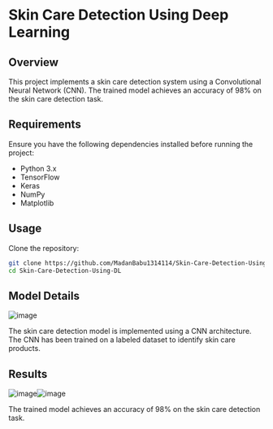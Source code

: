 
# Skin Care Detection Using Deep Learning

## Overview

This project implements a skin care detection system using a Convolutional Neural Network (CNN). The trained model achieves an accuracy of 98% on the skin care detection task.

## Requirements

Ensure you have the following dependencies installed before running the project:

- Python 3.x
- TensorFlow
- Keras
- NumPy
- Matplotlib
 

## Usage

Clone the repository:

```bash
git clone https://github.com/MadanBabu1314114/Skin-Care-Detection-Using-DL.git
cd Skin-Care-Detection-Using-DL
```
 

## Model Details

![image](https://github.com/MadanBabu1314114/Skin-Care-Detection-Using-DL/assets/123216438/033ce57e-96a5-4ac6-b72b-a53f8122f2a1)


The skin care detection model is implemented using a CNN architecture. The CNN has been trained on a labeled dataset to identify skin care products.

## Results

![image](https://github.com/MadanBabu1314114/Skin-Care-Detection-Using-DL/assets/123216438/b5b07fb8-3725-44d4-983e-f997b5b71acf)![image](https://github.com/MadanBabu1314114/Skin-Care-Detection-Using-DL/assets/123216438/084b21de-9620-4b0f-8002-1aec75525a10)



The trained model achieves an accuracy of 98% on the skin care detection task. 
 
